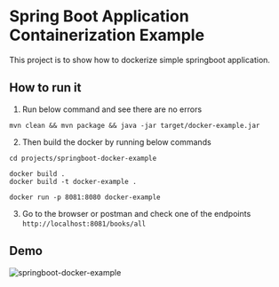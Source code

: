 # Spring Boot Application Containerization Example

<p>
This project is to show how to dockerize simple springboot application.
</p>

## How to run it
1. Run below command and see there are no errors
```
mvn clean && mvn package && java -jar target/docker-example.jar
```
2. Then build the docker by running below commands
```
cd projects/springboot-docker-example

docker build .
docker build -t docker-example .

docker run -p 8081:8080 docker-example
```

3. Go to the browser or postman and check one of the endpoints
   `http://localhost:8081/books/all`

## Demo
![springboot-docker-example](https://user-images.githubusercontent.com/9819702/145116202-16f9bb49-0ec0-40d6-9c6c-8819e7beacb5.gif)

